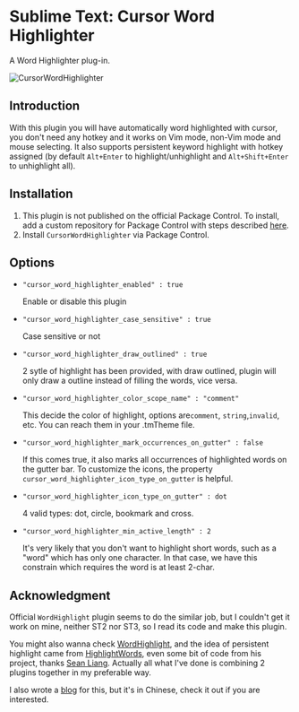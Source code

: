 # Sublime Text: Cursor Word Highlighter

A Word Highlighter plug-in.

![CursorWordHighlighter][1]

## Introduction

With this plugin you will have automatically word highlighted with cursor,
you don't need any hotkey and it works on Vim mode, non-Vim mode and mouse selecting.
It also supports persistent keyword highlight with hotkey assigned
(by default `Alt+Enter` to highlight/unhighlight and `Alt+Shift+Enter` to unhighlight all).

## Installation

1. This plugin is not published on the official Package Control.
   To install, add a custom repository for Package Control with steps described
   [here](https://github.com/jfcherng-sublime/ST-my-package-control/blob/master/README.md#usage).
1. Install `CursorWordHighlighter` via Package Control.

## Options

- `"cursor_word_highlighter_enabled" : true`

  Enable or disable this plugin

- `"cursor_word_highlighter_case_sensitive" : true`

  Case sensitive or not

- `"cursor_word_highlighter_draw_outlined" : true`

  2 sytle of highlight has been provided, with draw outlined,
  plugin will only draw a outline instead of filling the words, vice versa.

- `"cursor_word_highlighter_color_scope_name" : "comment"`

  This decide the color of highlight, options are`comment`, `string`,`invalid`, etc.
  You can reach them in your .tmTheme file.

- `"cursor_word_highlighter_mark_occurrences_on_gutter" : false`

  If this comes true, it also marks all occurrences of highlighted words on the gutter bar.
  To customize the icons, the property `cursor_word_highlighter_icon_type_on_gutter` is helpful.

- `"cursor_word_highlighter_icon_type_on_gutter" : dot`

  4 valid types: dot, circle, bookmark and cross.

- `"cursor_word_highlighter_min_active_length" : 2`

  It's very likely that you don't want to highlight short words, such as a "word" which has only one character.
  In that case, we have this constrain which requires the word is at least 2-char.

## Acknowledgment

Official `WordHighlight` plugin seems to do the similar job,
but I couldn't get it work on mine, neither ST2 nor ST3, so I read its code and make this plugin.

You might also wanna check [WordHighlight][2], and the idea of persistent highlight came from [HighlightWords][3],
even some bit of code from his project, thanks [Sean Liang][4].
Actually all what I've done is combining 2 plugins together in my preferable way.

I also wrote a [blog][5] for this, but it's in Chinese, check it out if you are interested.

[1]: http://www.ownself.org/blog/wp-content/uploads/2014/08/CursorWordHighlighter.png
[2]: https://github.com/SublimeText/WordHighlight
[3]: https://github.com/seanliang/HighlightWords
[4]: http://weibo.com/seanliang
[5]: http://www.ownself.org/blog/2014/cursor-word-highlighter-for-sublime-text.html
